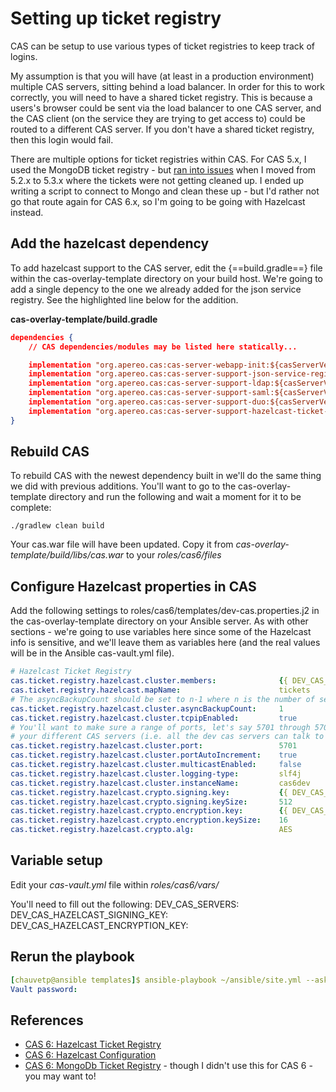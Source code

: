 # Setting up ticket registry

CAS can be setup to use various types of ticket registries to keep track of logins.

My assumption is that you will have (at least in a production environment) multiple CAS servers, sitting behind a load balancer.  In order for this to work correctly, you will need to have a shared ticket registry.  This is because a users's browser could be sent via the load balancer to one CAS server, and the CAS client (on the service they are trying to get access to) could be routed to a different CAS server.  If you don't have a shared ticket registry, then this login would fail.

There are multiple options for ticket registries within CAS.  For CAS 5.x, I used the MongoDB ticket registry - but [ran into issues](https://groups.google.com/a/apereo.org/g/cas-user/c/UNie5Nu7Tdo/m/z1aCVUs2BgAJ) when I moved from 5.2.x to 5.3.x where the tickets were not getting cleaned up.  I ended up writing a script to connect to Mongo and clean these up - but I'd rather not go that route again for CAS 6.x, so I'm going to be going with Hazelcast instead.


## Add the hazelcast dependency
To add hazelcast support to the CAS server, edit the {==build.gradle==} file within the cas-overlay-template directory on your build host.  We're going to add a single depency to the one we already added for the json service registry.  See the highlighted line below for the addition.

**cas-overlay-template/build.gradle**
``` json hl_lines="9"
dependencies {
    // CAS dependencies/modules may be listed here statically...

    implementation "org.apereo.cas:cas-server-webapp-init:${casServerVersion}"
    implementation "org.apereo.cas:cas-server-support-json-service-registry:${casServerVersion}"
    implementation "org.apereo.cas:cas-server-support-ldap:${casServerVersion}"
    implementation "org.apereo.cas:cas-server-support-saml:${casServerVersion}"
    implementation "org.apereo.cas:cas-server-support-duo:${casServerVersion}"
    implementation "org.apereo.cas:cas-server-support-hazelcast-ticket-registry:${casServerVersion}"
}
```


## Rebuild CAS
To rebuild CAS with the newest dependency built in we'll do the same thing we did with previous additions.  You'll want to go to the cas-overlay-template directory and run the following and wait a moment for it to be complete:
```
./gradlew clean build
```

Your cas.war file will have been updated.  Copy it from *cas-overlay-template/build/libs/cas.war* to your *roles/cas6/files* 

## Configure Hazelcast properties in CAS
Add the following settings to roles/cas6/templates/dev-cas.properties.j2 in the cas-overlay-template directory on your Ansible server.  As with other sections - we're going to use variables here since some of the Hazelcast info is sensitive, and we'll leave them as variables here (and the real values will be in the Ansible cas-vault.yml file).

``` yaml
# Hazelcast Ticket Registry
cas.ticket.registry.hazelcast.cluster.members:              {{ DEV_CAS_SERVERS }}
cas.ticket.registry.hazelcast.mapName:                      tickets
# The asyncBackupCount should be set to n-1 where n is the number of servers in the cluster
cas.ticket.registry.hazelcast.cluster.asyncBackupCount:     1
cas.ticket.registry.hazelcast.cluster.tcpipEnabled:         true
# You'll want to make sure a range of ports, let's say 5701 through 5704 or so, are open between
# your different CAS servers (i.e. all the dev cas servers can talk to each other)
cas.ticket.registry.hazelcast.cluster.port:                 5701
cas.ticket.registry.hazelcast.cluster.portAutoIncrement:    true
cas.ticket.registry.hazelcast.cluster.multicastEnabled:     false
cas.ticket.registry.hazelcast.cluster.logging-type:         slf4j
cas.ticket.registry.hazelcast.cluster.instanceName:         cas6dev
cas.ticket.registry.hazelcast.crypto.signing.key:           {{ DEV_CAS_HAZELCAST_SIGNING_KEY }}           
cas.ticket.registry.hazelcast.crypto.signing.keySize:       512
cas.ticket.registry.hazelcast.crypto.encryption.key:        {{ DEV_CAS_HAZELCAST_ENCRYPTION_KEY }}
cas.ticket.registry.hazelcast.crypto.encryption.keySize:    16
cas.ticket.registry.hazelcast.crypto.alg:                   AES
```

## Variable setup
Edit your *cas-vault.yml* file within *roles/cas6/vars/*

You'll need to fill out the following:
DEV_CAS_SERVERS: <comma separated list if IPs or DNS names for your servers in this tier>
DEV_CAS_HAZELCAST_SIGNING_KEY: <see generating singing key section below>
DEV_CAS_HAZELCAST_ENCRYPTION_KEY: <see generating encryption key section below>


## Rerun the playbook

``` yaml
[chauvetp@ansible templates]$ ansible-playbook ~/ansible/site.yml --ask-vault-pass --limit <your_CAS_server>
Vault password: 
```


## References

* [CAS 6: Hazelcast Ticket Registry](https://apereo.github.io/cas/6.3.x/ticketing/Hazelcast-Ticket-Registry.html)
* [CAS 6: Hazelcast Configuration](https://apereo.github.io/cas/6.3.x/configuration/Configuration-Properties-Common.html#hazelcast-configuration)
* [CAS 6: MongoDb Ticket Registry](https://apereo.github.io/cas/6.3.x/ticketing/MongoDb-Ticket-Registry.html) - though I didn't use this for CAS 6 - you may want to!
